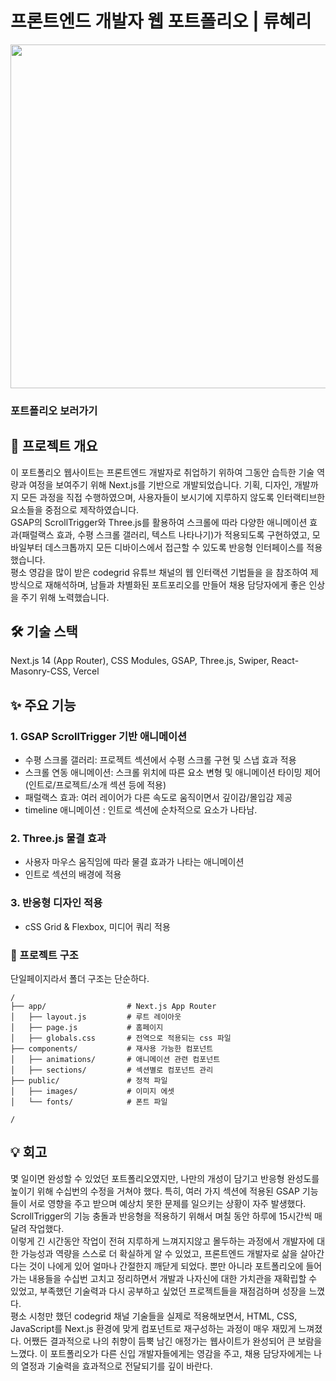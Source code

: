 # 프론트엔드 개발자 웹 포트폴리오 | 류혜리
<img src="public/images/gif/nextportfolio.gif" width="550"></img>

### <a href="https://hyeri-front-portfolio.vercel.app" style="color: inherit; text-decoration: none;">포트폴리오 보러가기</a>

## 📝 프로젝트 개요 
이 포트폴리오 웹사이트는 프론트엔드 개발자로 취업하기 위하여 그동안 습득한 기술 역량과 여정을 보여주기 위해 Next.js를 기반으로
개발되었습니다. 기획, 디자인, 개발까지 모든 과정을 직접 수행하였으며, 사용자들이 보시기에 지루하지 않도록 인터랙티브한 요소들을 중점으로 제작하였습니다. <br>
GSAP의 ScrollTrigger와 Three.js를 활용하여 스크롤에 따라 다양한 애니메이션 효과(패럴랙스 효과, 수평 스크롤 갤러리, 텍스트 나타나기)가 적용되도록 구현하였고,
모바일부터 데스크톱까지 모든 디바이스에서 접근할 수 있도록 반응형 인터페이스를 적용했습니다.<br>
평소 영감을 많이 받은 codegrid 유튜브 채널의 웹 인터랙션 기법들을 을 참조하여 제 방식으로 재해석하며, 남들과 차별화된 포트포리오를 
만들어 채용 담당자에게 좋은 인상을 주기 위해 노력했습니다. 


## 🛠️ 기술 스택
Next.js 14 (App Router), CSS Modules, GSAP, Three.js, Swiper, React-Masonry-CSS, Vercel


## ✨ 주요 기능
### 1. GSAP ScrollTrigger 기반 애니메이션
- 수평 스크롤 갤러리: 프로젝트 섹션에서 수평 스크롤 구현 및 스냅 효과 적용
- 스크롤 연동 애니메이션: 스크롤 위치에 따른 요소 변형 및 애니메이션 타이밍 제어(인트로/프로젝트/소개 섹션 등에 적용)
- 패럴랙스 효과: 여러 레이어가 다른 속도로 움직이면서 깊이감/몰입감 제공
- timeline 애니메이션 : 인트로 섹션에 순차적으로 요소가 나타남. 

### 2. Three.js 물결 효과
- 사용자 마우스 움직임에 따라 물결 효과가 나타는 애니메이션
- 인트로 섹션의 배경에 적용

### 3. 반응형 디자인 적용
- cSS Grid & Flexbox, 미디어 쿼리 적용

 
### 📂 프로젝트 구조
단일페이지라서 폴더 구조는 단순하다.
```
/
├── app/                  # Next.js App Router
│   ├── layout.js         # 루트 레이아웃
│   ├── page.js           # 홈페이지
│   ├── globals.css       # 전역으로 적용되는 css 파일
├── components/           # 재사용 가능한 컴포넌트
│   ├── animations/       # 애니메이션 관련 컴포넌트
│   ├── sections/         # 섹션별로 컴포넌트 관리
├── public/               # 정적 파일
│   ├── images/           # 이미지 에셋
│   └── fonts/            # 폰트 파일

/
```

## 💡 회고
몇 일이면 완성할 수 있었던 포트폴리오였지만, 나만의 개성이 담기고 반응형 완성도를 높이기 위해 수십번의 수정을 거쳐야 했다. 특히, 여러 가지 섹션에 적용된 GSAP 기능들이 서로 영향을 주고 받으며 예상치 못한 문제를 일으키는 상황이 자주 발생했다. ScrollTrigger의 기능 충돌과 반응형을 적용하기 위해서 며칠 동안 하루에 15시간씩 매달려 작업했다. 
<br>이렇게 긴 시간동안 작업이 전혀 지루하게 느껴지지않고 몰두하는 과정에서 개발자에 대한 가능성과 역량을 스스로 더 확실하게 알 수 있었고, 프론트엔드 개발자로 삶을 살아간다는 것이 나에게 있어 얼마나 간절한지 깨닫게 되었다. 뿐만 아니라 포트폴리오에 들어가는 내용들을 수십번 고치고 정리하면서 개발과 나자신에 대한 가치관을 재확립할 수 있었고, 부족했던 기술력과 다시 공부하고 싶었던 프로젝트들을 재점검하며 성장을 느꼈다. <br>
평소 시청만 했던 codegrid 채널 기술들을 실제로 적용해보면서, HTML, CSS, JavaScript를 Next.js 환경에 맞게 컴포넌트로 재구성하는 과정이 매우 재밌게 느껴졌다. 어쨌든 결과적으로 나의 취향이 듬뿍 남긴 애정가는 웹사이트가 완성되어 큰 보람을 느꼈다. 이 포트폴리오가 다른 신입 개발자들에게는 영감을 주고, 채용 담당자에게는 나의 열정과 기술력을 효과적으로 전달되기를 깊이 바란다. 

